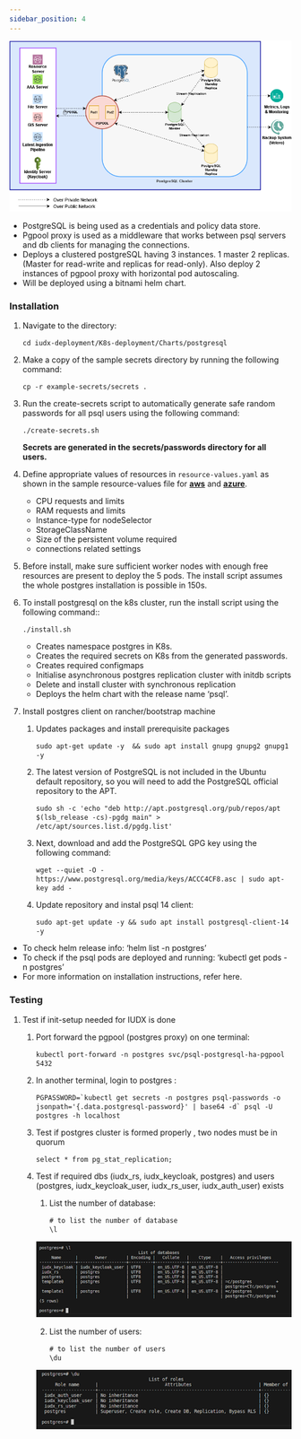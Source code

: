 ```yaml
---
sidebar_position: 4
---
```


<div class="img_background">
<div style={{textAlign: 'center'}}>

![Architecture](../../../resources/auth/postgress-arch.png)
</div></div>

- PostgreSQL is being used as a credentials and policy data store.
- Pgpool proxy is used as a middleware that works between psql servers and db clients for managing the connections.
- Deploys a clustered postgreSQL having 3 instances. 1 master 2 replicas. (Master for read-write and replicas for    read-only). Also deploy 2 instances of pgpool proxy with horizontal pod autoscaling.
- Will be deployed using a bitnami helm chart.


### Installation

1. Navigate to the directory:

    ```
    cd iudx-deployment/K8s-deployment/Charts/postgresql
    ```

2. Make a copy of the sample secrets directory by running the following command:

    ```
    cp -r example-secrets/secrets .
    ```

3. Run the create-secrets script to automatically generate safe random passwords for all psql users using the following command:

    ```
    ./create-secrets.sh
    ```

    **Secrets are generated in the secrets/passwords directory for all users.**

4. Define appropriate values of resources in `resource-values.yaml` as shown in the sample resource-values file for **[aws](https://github.com/datakaveri/iudx-deployment/blob/5.0.0/K8s-deployment/Charts/postgresql/example-aws-resource-values.yaml)** and **[azure](https://github.com/datakaveri/iudx-deployment/blob/5.0.0/K8s-deployment/Charts/postgresql/example-azure-resource-values.yaml)**.

    + CPU requests and limits
    + RAM requests and limits
    + Instance-type for nodeSelector
    + StorageClassName
    + Size of the persistent volume required 
    + connections related settings

6. Before install, make sure sufficient worker nodes  with enough free resources are present to deploy the 5 pods. The install script assumes the whole postgres installation is possible in 150s.

7. To install postgresql on the k8s cluster, run the install script using the following command::

    ```
    ./install.sh
    ```
    - Creates namespace postgres in K8s.
    - Creates the required secrets on K8s from the generated passwords.
    - Creates required configmaps
    - Initialise asynchronous postgres replication cluster with initdb scripts
    - Delete and install  cluster with synchronous replication
    - Deploys the helm chart with the release name ‘psql’.


6. Install postgres client on rancher/bootstrap machine 

    1. Updates packages and install prerequisite packages

        ```
        sudo apt-get update -y  && sudo apt install gnupg gnupg2 gnupg1 -y
        ```

    2. The latest version of PostgreSQL is not included in the Ubuntu default repository, so you will need to add the PostgreSQL official repository to the APT.

        ```
        sudo sh -c 'echo "deb http://apt.postgresql.org/pub/repos/apt $(lsb_release -cs)-pgdg main" > /etc/apt/sources.list.d/pgdg.list'
        ```
    3. Next, download and add the PostgreSQL GPG key using the following command:

        ```
        wget --quiet -O - https://www.postgresql.org/media/keys/ACCC4CF8.asc | sudo apt-key add -
        ```
    4. Update repository and instal psql 14 client: 

        ```
        sudo apt-get update -y && sudo apt install postgresql-client-14 -y
        ```

- To check helm release info: ‘helm list -n postgres’
- To check if the psql pods are deployed and running: ‘kubectl get pods -n postgres’
- For more information on installation instructions, refer here.


### Testing

1. Test if init-setup needed for IUDX is done

    1. Port forward the pgpool (postgres proxy) on one terminal:

        ```
        kubectl port-forward -n postgres svc/psql-postgresql-ha-pgpool 5432
        ```

    2. In another terminal, login to postgres :

        ```
        PGPASSWORD=`kubectl get secrets -n postgres psql-passwords -o jsonpath='{.data.postgresql-password}' | base64 -d` psql -U postgres -h localhost
        ```
    3. Test if postgres cluster is formed properly , two nodes must be in quorum
        
        ```
        select * from pg_stat_replication;
        ```
    4. Test if required dbs (iudx_rs, iudx_keycloak, postgres) and users (postgres, iudx_keycloak_user, iudx_rs_user, iudx_auth_user) exists

        1. List the number of database: 
             ```
            # to list the number of database
            \l
            ```

        <div style={{textAlign: 'center'}}>

        ![Architecture](../../../../resources/auth/ls.png)<br/>
        
        </div>

        2. List the number of users:

            ```
            # to list the number of users
            \du
            ```

        <div style={{textAlign: 'center'}}>

        ![Architecture](../../../../resources/auth/user_ls.png)<br/>
        
        </div>